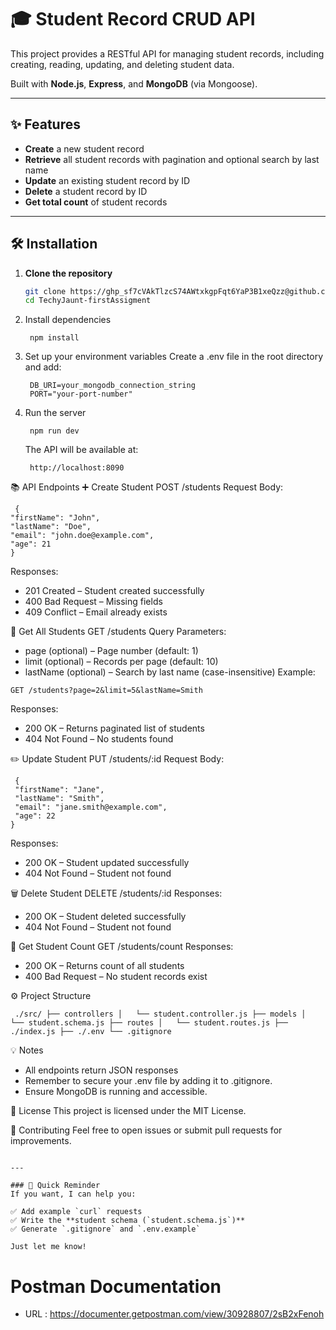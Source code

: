# 🎓 Student Record CRUD API

This project provides a RESTful API for managing student records, including creating, reading, updating, and deleting student data.

Built with **Node.js**, **Express**, and **MongoDB** (via Mongoose).

---

## ✨ Features

- **Create** a new student record
- **Retrieve** all student records with pagination and optional search by last name
- **Update** an existing student record by ID
- **Delete** a student record by ID
- **Get total count** of student records

---

## 🛠️ Installation

1. **Clone the repository**

   ```bash
   git clone https://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@github.com/Brightsky2394/TechyJaunt-firstAssigment.git
   cd TechyJaunt-firstAssigment

   ```

2. Install dependencies
   ```
    npm install
   ```
3. Set up your environment variables
   Create a .env file in the root directory and add:
   ```
    DB_URI=your_mongodb_connection_string
    PORT="your-port-number"
   ```
4. Run the server
   ```
    npm run dev
   ```
   The API will be available at:
   ```
    http://localhost:8090
   ```

📚 API Endpoints
➕ Create Student
POST /students
Request Body:

```
 {
"firstName": "John",
"lastName": "Doe",
"email": "john.doe@example.com",
"age": 21
}
```

Responses:

- 201 Created – Student created successfully
- 400 Bad Request – Missing fields
- 409 Conflict – Email already exists

📖 Get All Students
GET /students
Query Parameters:

- page (optional) – Page number (default: 1)
- limit (optional) – Records per page (default: 10)
- lastName (optional) – Search by last name (case-insensitive)
  Example:

```
GET /students?page=2&limit=5&lastName=Smith
```

Responses:

- 200 OK – Returns paginated list of students
- 404 Not Found – No students found

✏️ Update Student
PUT /students/:id
Request Body:

```
 {
 "firstName": "Jane",
 "lastName": "Smith",
 "email": "jane.smith@example.com",
 "age": 22
}
```

Responses:

- 200 OK – Student updated successfully
- 404 Not Found – Student not found

🗑️ Delete Student
DELETE /students/:id
Responses:

- 200 OK – Student deleted successfully
- 404 Not Found – Student not found

🔢 Get Student Count
GET /students/count
Responses:

- 200 OK – Returns count of all students
- 400 Bad Request – No student records exist

⚙️ Project Structure

```
 ./src/ ├── controllers │   └── student.controller.js ├── models │   └── student.schema.js ├── routes │   └── student.routes.js ├── ./index.js ├── ./.env └── .gitignore
```

💡 Notes

- All endpoints return JSON responses
- Remember to secure your .env file by adding it to .gitignore.
- Ensure MongoDB is running and accessible.

📄 License
This project is licensed under the MIT License.

🤝 Contributing
Feel free to open issues or submit pull requests for improvements.

```

---

### 🔑 Quick Reminder
If you want, I can help you:

✅ Add example `curl` requests
✅ Write the **student schema (`student.schema.js`)**
✅ Generate `.gitignore` and `.env.example`

Just let me know!
```

# Postman Documentation

- URL : https://documenter.getpostman.com/view/30928807/2sB2xFenoh
